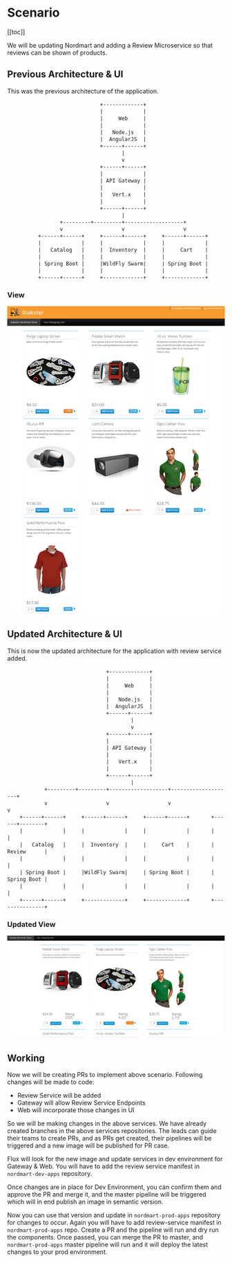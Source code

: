 # Scenario

[[toc]]

We will be updating Nordmart and adding a Review Microservice so that reviews can be shown of products.

## Previous Architecture & UI

This was the previous architecture of the application.

```
                              +-------------+
                              |             |
                              |     Web     |
                              |             |
                              |   Node.js   |
                              |  AngularJS  |
                              +------+------+
                                     |
                                     v
                              +------+------+
                              |             |
                              | API Gateway |
                              |             |
                              |   Vert.x    |
                              |             |
                              +------+------+
                                     |
                 +---------+---------+-------------------+
                 v                   v                   v
          +------+------+     +------+------+     +------+------+
          |             |     |             |     |             |
          |   Catalog   |     |  Inventory  |     |     Cart    |
          |             |     |             |     |             |
          | Spring Boot |     |WildFly Swarm|     | Spring Boot |
          |             |     |             |     |             |
          +------+------+     +-------------+     +-------------+
```

### View

![Diagram](./images/home.png)


 ## Updated Architecture & UI

This is now the updated architecture for the application with review service added.

```
                                +-------------+
                                |             |
                                |     Web     |
                                |             |
                                |   Node.js   |
                                |  AngularJS  |
                                +------+------+
                                        |
                                        v
                                +------+------+
                                |             |
                                | API Gateway |
                                |             |
                                |   Vert.x    |
                                |             |
                                +------+------+
                                        |
            +---------+---------+-------------------+--------------------+
            v                   v                   v                    v
    +------+------+     +------+------+     +------+------+       +------+--------+
    |             |     |             |     |             |       |               |
    |   Catalog   |     |  Inventory  |     |     Cart    |       |   Review      |
    |             |     |             |     |             |       |               |
    | Spring Boot |     |WildFly Swarm|     | Spring Boot |       |   Spring Boot | 
    |             |     |             |     |             |       |               |
    +------+------+     +-------------+     +-------------+       +---------------+
```





### Updated View

 ![Diagram](./images/updated-view.png)

## Working

Now we will be creating PRs to implement above scenario. Following changes will be made to code:

- Review Service will be added
- Gateway will allow Review Service Endpoints
- Web will incorporate those changes in UI

So we will be making changes in the above services. We have already created branches in the above services repositories. The leads can guide their teams to create PRs, and as PRs get created, their pipelines will be triggered and a new image will be published for PR case.

Flux will look for the new image and update services in dev environment for Gateway & Web. You will have to add the review service manifest in `nordmart-dev-apps` repository. 

Once changes are in place for Dev Environment, you can confirm them and approve the PR and merge it, and the master pipeline will be triggered which will in end publish an image in semantic version.

Now you can use that version and update in `nordmart-prod-apps` repository for changes to occur. Again you will have to add review-service manifest in `nordmart-prod-apps` repo. Create a PR and the pipeline will run and dry run the components. Once passed, you can merge the PR to master, and `nordmart-prod-apps` master pipeline will run and it will deploy the latest changes to your prod environment.
